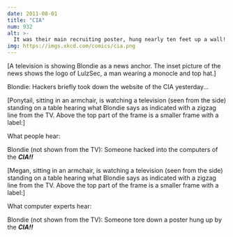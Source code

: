 ```yaml
---
date: 2011-08-01
title: "CIA"
num: 932
alt: >-
  It was their main recruiting poster, hung nearly ten feet up a wall! This means the hackers have LADDER technology! Are we headed for a future where everyone has to pay $50 for one of those locked plexiglass poster covers? More after the break...
img: https://imgs.xkcd.com/comics/cia.png
---
```

[A television is showing Blondie as a news anchor. The inset picture of the news shows the logo of LulzSec, a man wearing a monocle and top hat.]

Blondie: Hackers briefly took down the website of the CIA yesterday...

[Ponytail, sitting in an armchair, is watching a television  (seen from the side) standing on a table hearing what Blondie says as indicated with a zigzag line from the TV. Above the top part of the frame is a smaller frame with a label:]

What people hear:

Blondie (not shown from the TV): Someone hacked into the computers of the ***CIA!!***

[Megan, sitting in an armchair, is watching a television (seen from the side) standing on a table hearing what Blondie says as indicated with a zigzag line from the TV. Above the top part of the frame is a smaller frame with a label:]

What computer experts hear:

Blondie (not shown from the TV): Someone tore down a poster hung up by the ***CIA!!***